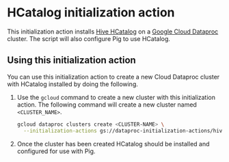 # HCatalog initialization action

This initialization action installs [Hive HCatalog](https://cwiki.apache.org/confluence/display/Hive/HCatalog) on a [Google Cloud Dataproc](https://cloud.google.com/dataproc) cluster. The script will also configure Pig to use HCatalog.

## Using this initialization action

You can use this initialization action to create a new Cloud Dataproc cluster with HCatalog installed by doing the following.

1. Use the `gcloud` command to create a new cluster with this initialization action. The following command will create a new cluster named `<CLUSTER_NAME>`.

    ```bash
    gcloud dataproc clusters create <CLUSTER-NAME> \
      --initialization-actions gs://dataproc-initialization-actions/hive-hcatalog/hive-hcatalog.sh
    ```

1. Once the cluster has been created HCatalog should be installed and configured for use with Pig.

